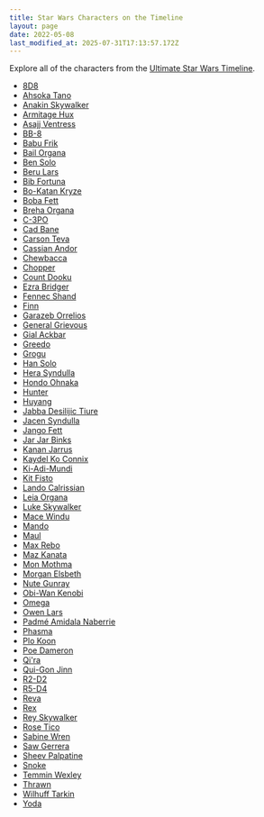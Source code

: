 ```yaml
---
title: Star Wars Characters on the Timeline
layout: page
date: 2022-05-08
last_modified_at: 2025-07-31T17:13:57.172Z
---
```


Explore all of the characters from the <a href="https://timeline.starwars.guide" target="_blank">Ultimate Star Wars Timeline</a>.

<ul class="character_list">
<li><a href="/character/8D8">8D8</a></li>
<li><a href="/character/Ahsoka-Tano">Ahsoka Tano</a></li>
<li><a href="/character/Anakin-Skywalker">Anakin Skywalker</a></li>
<li><a href="/character/Armitage-Hux">Armitage Hux</a></li>
<li><a href="/character/Asajj-Ventress">Asajj Ventress</a></li>
<li><a href="/character/BB-8">BB-8</a></li>
<li><a href="/character/Babu-Frik">Babu Frik</a></li>
<li><a href="/character/Bail-Organa">Bail Organa</a></li>
<li><a href="/character/Ben-Solo">Ben Solo</a></li>
<li><a href="/character/Beru-Lars">Beru Lars</a></li>
<li><a href="/character/Bib-Fortuna">Bib Fortuna</a></li>
<li><a href="/character/Bo-Katan-Kryze">Bo-Katan Kryze</a></li>
<li><a href="/character/Boba-Fett">Boba Fett</a></li>
<li><a href="/character/Breha-Organa">Breha Organa</a></li>
<li><a href="/character/C-3PO">C-3PO</a></li>
<li><a href="/character/Cad-Bane">Cad Bane</a></li>
<li><a href="/character/Carson-Teva">Carson Teva</a></li>
<li><a href="/character/Cassian-Andor">Cassian Andor</a></li>
<li><a href="/character/Chewbacca">Chewbacca</a></li>
<li><a href="/character/Chopper">Chopper</a></li>
<li><a href="/character/Count-Dooku">Count Dooku</a></li>
<li><a href="/character/Ezra-Bridger">Ezra Bridger</a></li>
<li><a href="/character/Fennec-Shand">Fennec Shand</a></li>
<li><a href="/character/Finn">Finn</a></li>
<li><a href="/character/Garazeb-Orrelios">Garazeb Orrelios</a></li>
<li><a href="/character/General-Grievous">General Grievous</a></li>
<li><a href="/character/Gial-Ackbar">Gial Ackbar</a></li>
<li><a href="/character/Greedo">Greedo</a></li>
<li><a href="/character/Grogu">Grogu</a></li>
<li><a href="/character/Han-Solo">Han Solo</a></li>
<li><a href="/character/Hera-Syndulla">Hera Syndulla</a></li>
<li><a href="/character/Hondo-Ohnaka">Hondo Ohnaka</a></li>
<li><a href="/character/Hunter">Hunter</a></li>
<li><a href="/character/Huyang">Huyang</a></li>
<li><a href="/character/Jabba-Desilijic-Tiure">Jabba Desilijic Tiure</a></li>
<li><a href="/character/Jacen-Syndulla">Jacen Syndulla</a></li>
<li><a href="/character/Jango-Fett">Jango Fett</a></li>
<li><a href="/character/Jar-Jar-Binks">Jar Jar Binks</a></li>
<li><a href="/character/Kanan-Jarrus">Kanan Jarrus</a></li>
<li><a href="/character/Kaydel-Ko-Connix">Kaydel Ko Connix</a></li>
<li><a href="/character/Ki-Adi-Mundi">Ki-Adi-Mundi</a></li>
<li><a href="/character/Kit-Fisto">Kit Fisto</a></li>
<li><a href="/character/Lando-Calrissian">Lando Calrissian</a></li>
<li><a href="/character/Leia-Organa">Leia Organa</a></li>
<li><a href="/character/Luke-Skywalker">Luke Skywalker</a></li>
<li><a href="/character/Mace-Windu">Mace Windu</a></li>
<li><a href="/character/Mando">Mando</a></li>
<li><a href="/character/Maul">Maul</a></li>
<li><a href="/character/Max-Rebo">Max Rebo</a></li>
<li><a href="/character/Maz-Kanata">Maz Kanata</a></li>
<li><a href="/character/Mon-Mothma">Mon Mothma</a></li>
<li><a href="/character/Morgan-Elsbeth">Morgan Elsbeth</a></li>
<li><a href="/character/Nute-Gunray">Nute Gunray</a></li>
<li><a href="/character/Obi-Wan-Kenobi">Obi-Wan Kenobi</a></li>
<li><a href="/character/Omega">Omega</a></li>
<li><a href="/character/Owen-Lars">Owen Lars</a></li>
<li><a href="/character/Padmé-Amidala-Naberrie">Padmé Amidala Naberrie</a></li>
<li><a href="/character/Phasma">Phasma</a></li>
<li><a href="/character/Plo-Koon">Plo Koon</a></li>
<li><a href="/character/Poe-Dameron">Poe Dameron</a></li>
<li><a href="/character/Qi'ra">Qi'ra</a></li>
<li><a href="/character/Qui-Gon-Jinn">Qui-Gon Jinn</a></li>
<li><a href="/character/R2-D2">R2-D2</a></li>
<li><a href="/character/R5-D4">R5-D4</a></li>
<li><a href="/character/Reva">Reva</a></li>
<li><a href="/character/Rex">Rex</a></li>
<li><a href="/character/Rey-Skywalker">Rey Skywalker</a></li>
<li><a href="/character/Rose-Tico">Rose Tico</a></li>
<li><a href="/character/Sabine-Wren">Sabine Wren</a></li>
<li><a href="/character/Saw-Gerrera">Saw Gerrera</a></li>
<li><a href="/character/Sheev-Palpatine">Sheev Palpatine</a></li>
<li><a href="/character/Snoke">Snoke</a></li>
<li><a href="/character/Temmin-Wexley">Temmin Wexley</a></li>
<li><a href="/character/Thrawn">Thrawn</a></li>
<li><a href="/character/Wilhuff-Tarkin">Wilhuff Tarkin</a></li>
<li><a href="/character/Yoda">Yoda</a></li>
</ul>
